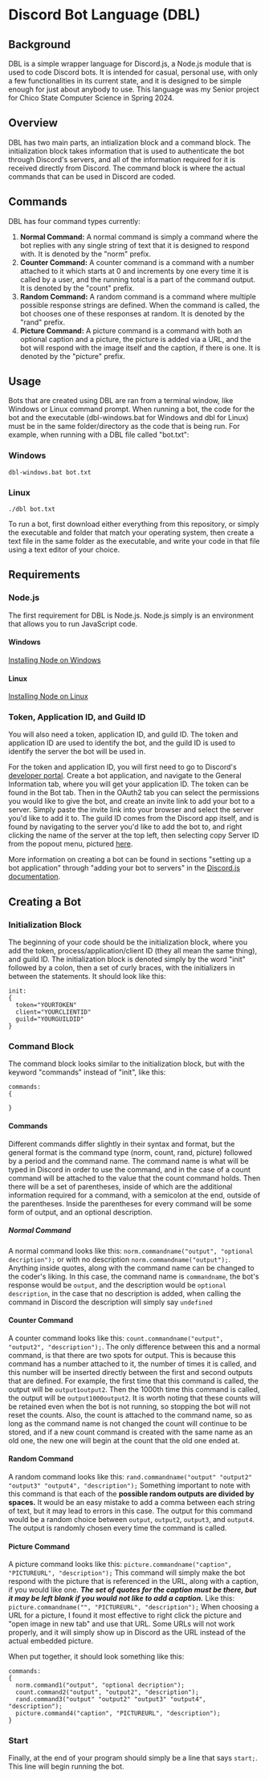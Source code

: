 # Discord Bot Language (DBL)
## Background
DBL is a simple wrapper language for Discord.js, a Node.js module that is used to code Discord bots. It is intended for casual, personal use, with only a few functionalities in its current state, and it is designed to be simple enough for just about anybody to use. This language was my Senior project for Chico State Computer Science in Spring 2024.

## Overview
DBL has two main parts, an intialization block and a command block. The initialization block takes information that is used to authenticate the bot through Discord's servers, and all of the information required for it is received directly from Discord. The command block is where the actual commands that can be used in Discord are coded.

## Commands
DBL has four command types currently:
1. **Normal Command:** A normal command is simply a command where the bot replies with any single string of text that it is designed to respond with. It is denoted by the "norm" prefix.
2. **Counter Command:** A counter command is a command with a number attached to it which starts at 0 and increments by one every time it is called by a user, and the running total is a part of the command output. It is denoted by the "count" prefix.
3. **Random Command:** A random command is a command where multiple possible response strings are defined. When the command is called, the bot chooses one of these responses at random. It is denoted by the "rand" prefix.
4. **Picture Command:** A picture command is a command with both an optional caption and a picture, the picture is added via a URL, and the bot will respond with the image itself and the caption, if there is one. It is denoted by the "picture" prefix.

## Usage
Bots that are created using DBL are ran from a terminal window, like Windows or Linux command prompt. When running a bot, the code for the bot and the executable (dbl-windows.bat for Windows and dbl for Linux) must be in the same folder/directory as the code that is being run. For example, when running with a DBL file called "bot.txt":

### Windows
```
dbl-windows.bat bot.txt
```
### Linux
```
./dbl bot.txt
```

To run a bot, first download either everything from this repository, or simply the executable and folder that match your operating system, then create a text file in the same folder as the executable, and write your code in that file using a text editor of your choice.

## Requirements
### Node.js
The first requirement for DBL is Node.js. Node.js simply is an environment that allows you to run JavaScript code.
#### Windows
[Installing Node on Windows](https://radixweb.com/blog/installing-npm-and-nodejs-on-windows-and-mac)
#### Linux
[Installing Node on Linux](https://www.geeksforgeeks.org/installation-of-node-js-on-linux/)

### Token, Application ID, and Guild ID
You will also need a token, application ID, and guild ID. The token and application ID are used to identify the bot, and the guild ID is used to identify the server the bot will be used in. 

For the token and application ID, you will first need to go to Discord's [developer portal](https://discord.com/developers). Create a bot application, and navigate to the General Information tab, where you will get your application ID. The token can be found in the Bot tab. Then in the OAuth2 tab you can select the permissions you would like to give the bot, and create an invite link to add your bot to a server. Simply paste the invite link into your browser and select the server you'd like to add it to. The guild ID comes from the Discord app itself, and is found by navigating to the server you'd like to add the bot to, and right clicking the name of the server at the top left, then selecting copy Server ID from the popout menu, pictured [here](https://i.imgur.com/PTLxLqJ.png).

More information on creating a bot can be found in sections "setting up a bot application" through "adding your bot to servers" in the [Discord.js documentation](https://discordjs.guide/preparations/setting-up-a-bot-application.html).

## Creating a Bot
### Initialization Block
The beginning of your code should be the initialization block, where you add the token, process/application/client ID (they all mean the same thing), and guild ID. The initialization block is denoted simply by the word "init" followed by a colon, then a set of curly braces, with the initializers in between the statements. It should look like this:
```
init:
{
  token="YOURTOKEN"
  client="YOURCLIENTID"
  guild="YOURGUILDID"
}
```
### Command Block
The command block looks similar to the initialization block, but with the keyword "commands" instead of "init", like this:
```
commands:
{
  
}
```
#### Commands
Different commands differ slightly in their syntax and format, but the general format is the command type (norm, count, rand, picture) followed by a period and the command name. The command name is what will be typed in Discord in order to use the command, and in the case of a count command will be attached to the value that the count command holds. Then there will be a set of parentheses, inside of which are the additional information required for a command, with a semicolon at the end, outside of the parentheses. Inside the parentheses for every command will be some form of output, and an optional description. 
##### Normal Command
A normal command looks like this: `norm.commandname("output", "optional decription");` or with no description `norm.commandname("output");`. Anything inside quotes, along with the command name can be changed to the coder's liking. In this case, the command name is ```commandname```, the bot's response would be ```output```, and the description would be ```optional description```, in the case that no description is added, when calling the command in Discord the description will simply say ```undefined```
#### Counter Command
A counter command looks like this: `count.commandname("output", "output2", "description");`. The only difference between this and a normal command, is that there are two spots for output. This is because this command has a number attached to it, the number of times it is called, and this number will be inserted directly between the first and second outputs that are defined. For example, the first time that this command is called, the output will be `output1output2`. Then the 1000th time this command is called, the output will be `output1000output2`. It is worth noting that these counts will be retained even when the bot is not running, so stopping the bot will not reset the counts. Also, the count is attached to the command name, so as long as the command name is not changed the count will continue to be stored, and if a new count command is created with the same name as an old one, the new one will begin at the count that the old one ended at.
#### Random Command
A random command looks like this: `rand.commandname("output" "output2" "output3" "output4", "description");` Something important to note with this command is that each of the **possible random outputs are divided by spaces.** It would be an easy mistake to add a comma between each string of text, but it may lead to errors in this case. The output for this command would be a random choice between `output`, `output2`, `output3`, and `output4`. The output is randomly chosen every time the command is called.
#### Picture Command
A picture command looks like this: `picture.commandname("caption", "PICTUREURL", "description");` This command will simply make the bot respond with the picture that is referenced in the URL, along with a caption, if you would like one. ***The set of quotes for the caption must be there, but it may be left blank if you would not like to add a caption.*** Like this: `picture.commandname("", "PICTUREURL", "description");` When choosing a URL for a picture, I found it most effective to right click the picture and "open image in new tab" and use that URL. Some URLs will not work properly, and it will simply show up in Discord as the URL instead of the actual embedded picture.

When put together, it should look something like this:
```
commands:
{
  norm.command1("output", "optional decription");
  count.command2("output", "output2", "description");
  rand.command3("output" "output2" "output3" "output4", "description");
  picture.command4("caption", "PICTUREURL", "description");
}
```
### Start
Finally, at the end of your program should simply be a line that says `start;`. This line will begin running the bot.
